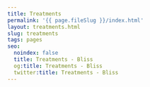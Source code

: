 ```yaml
---
title: Treatments
permalink: '{{ page.fileSlug }}/index.html'
layout: treatments.html
slug: treatments
tags: pages
seo:
  noindex: false
  title: Treatments - Bliss
  og:title: Treatments - Bliss
  twitter:title: Treatments - Bliss
---
```



